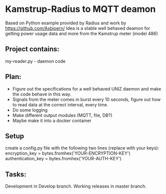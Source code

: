 # Kamstrup-Radius to MQTT deamon
Based on Python example provided by Radius and work by https://github.com/Asbjoern/
Idea is a stable well behaved deamon for getting power usage data and more from the Kamstrup meter (model 486)

## Project contains:
my-reader.py - daemon code

## Plan: 
 - Figure out the specifications for a well behaved UNIZ daemon and make the code behave in this way.
 - Signals from the meter comes in burst every 10 seconds, figure out how to read data at the correct interval, every time.
 - Do some logging
 - Make different output modules (MQTT, file, DB?)
 - Maybe make it into a docker container

## Setup
create a config.py file with the following two lines (replace with your keys):
encryption_key = bytes.fromhex('YOUR-ENCRYPTION-KEY')
authentication_key = bytes.fromhex('YOUR-AUTH-KEY')


## Tasks:

Development in Develop branch. Working releases in master branch.
